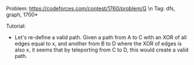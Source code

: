 Problem: https://codeforces.com/contest/1760/problem/G \n
Tag: dfs, graph, 1700*

Tutorial:
  - Let's re-define a valid path. Given a path from A to C with an XOR of all edges equal to x, and another from B to D where the XOR of edges is also x, it seems that by teleporting from C to D, this would create a valid path.
